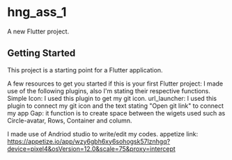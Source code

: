 # hng_ass_1

A new Flutter project.

## Getting Started

This project is a starting point for a Flutter application.

A few resources to get you started if this is your first Flutter project:
I made use of the following plugins, also I'm stating their respective functions.
Simple Icon: I used this plugin to get my git icon.
url_launcher: I used this plugin to connect my git icon and the text stating "Open git link" to connect my app
Gap: it function is to create space between the wigets used such as Circle-avatar, Rows, Container and column.

I made use of Andriod studio to write/edit my codes.
appetize link: https://appetize.io/app/wzy6gbh6xy6sohogsk57lznhgq?device=pixel4&osVersion=12.0&scale=75&proxy=intercept

